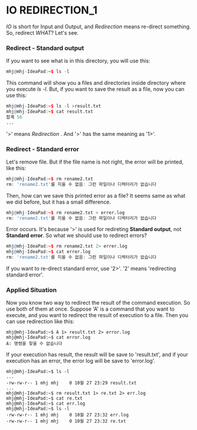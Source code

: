 # IO REDIRECTION_1

_IO_ is short for Input and Output, and _Redirection_ means re-direct something. So, redirect _WHAT_? Let's see.

### Redirect - Standard output

If you want to see what is in this directory, you will use this:
```r
mhj@mhj-IdeaPad:~$ ls -l
```
This command will show you a files and directories inside directory where you execute _ls -l_. But, if you want to save the result as a file, now you can use this:
```r
mhj@mhj-IdeaPad:~$ ls -l >result.txt
mhj@mhj-IdeaPad:~$ cat result.txt 
합계 56
...
```
'>' means _Redirection_ . And '>' has the same meaning as '1>'.

### Redirect - Standard error

Let's remove file. But if the file name is not right, the error will be printed, like this:
```r
mhj@mhj-IdeaPad:~$ rm rename2.txt
rm: 'rename2.txt'를 지울 수 없음: 그런 파일이나 디렉터리가 없습니다
```
Then, how can we save this printed error as a file? It seems same as what we did before, but it has a small difference. 
```r
mhj@mhj-IdeaPad:~$ rm rename2.txt > errer.log
rm: 'rename2.txt'를 지울 수 없음: 그런 파일이나 디렉터리가 없습니다
```
Error occurs. It's because '>' is used for redireting __Standard output__, not __Standard error__. So what we should use to redirect errors?
```r
mhj@mhj-IdeaPad:~$ rm rename2.txt 2> errer.log
mhj@mhj-IdeaPad:~$ cat errer.log
rm: 'rename2.txt'를 지울 수 없음: 그런 파일이나 디렉터리가 없습니다
```
If you want to re-direct standard error, use '2>'. '2' means 'redirecting standard error'. 

### Applied Situation

Now you know two way to redirect the result of the command execution. So use both of them at once. Suppose 'A' is a command that you want to execute, and you want to redirect the result of execution to a file. Then you can use redirection like this:
```
mhj@mhj-IdeaPad:~$ A 1> result.txt 2> error.log
mhj@mhj-IdeaPad:~$ cat error.log
A: 명령을 찾을 수 없습니다
```
If your execution has result, the result will be save to 'result.txt', and if your execution has an error, the error log will be save to 'error.log'. 
```
mhj@mhj-IdeaPad:~$ ls -l
...
-rw-rw-r-- 1 mhj mhj    0 10월 27 23:29 result.txt
...
mhj@mhj-IdeaPad:~$ rm result.txt 1> re.txt 2> err.log
mhj@mhj-IdeaPad:~$ cat re.txt
mhj@mhj-IdeaPad:~$ cat err.log
mhj@mhj-IdeaPad:~$ ls -l
-rw-rw-r-- 1 mhj mhj    0 10월 27 23:32 err.log
-rw-rw-r-- 1 mhj mhj    0 10월 27 23:32 re.txt
```
